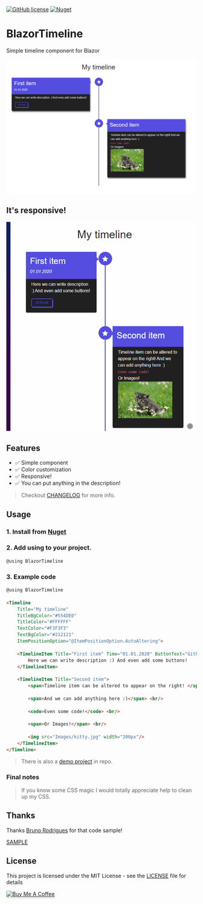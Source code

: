 [![GitHub license](https://img.shields.io/github/license/Morasiu/BlazorTimeline)](https://github.com/Morasiu/BlazorTimeline/blob/master/LICENSE)
[![Nuget](https://img.shields.io/nuget/v/BlazorTimeline)](https://www.nuget.org/packages/BlazorTimeline/)


# BlazorTimeline
Simple timeline component for Blazor

![Main image](Images/Main.png)

## It's responsive!

![Responsive GIF](Images/Responsive.gif)

## Features

* ✅ Simple component
* ✅ Color customization
* ✅ Responsive!
* ✅ You can put anything in the description!

> Checkout [CHANGELOG](CHANGELOG.md) for more info.

## Usage

### 1. Install from [Nuget](https://www.nuget.org/packages/BlazorTimeline/)

### 2. Add using to your project.

```html
@using BlazorTimeline
```

### 3. Example code
```html
@using BlazorTimeline

<Timeline
    Title="My timeline"
    TitleBgColor="#554DE0"
    TitleColor="#FFFFFF"
    TextColor="#F3F3F3"
    TextBgColor="#212121"
    ItemPositionOption="@ItemPositionOption.AutoAltering">
    
    <TimelineItem Title="First item" Time="01.01.2020" ButtonText="Github" Link="https://github.com/">
        Here we can write description :) And even add some buttons!
    </TimelineItem>

    <TimelineItem Title="Second item">
        <span>Timeline item can be altered to appear on the right! </span>

        <span>And we can add anything here :)</span> <br/>

        <code>Even some code!</code> <br/>

        <span>Or Images!</span> <br/>

        <img src="Images/kitty.jpg" width="200px"/>
    </TimelineItem>
</Timeline>
```

> There is also a [demo project](https://github.com/Morasiu/BlazorTimeline/tree/master/BlazorTimeline/Demo) in repo.

### Final notes

> If you know some CSS magic I would totally appreciate help to clean up my CSS.



## Thanks

Thanks [Bruno Rodrigues](https://github.com/itbruno) for that code sample! 

[SAMPLE](https://codepen.io/itbruno/pen/KwarLp/?editors=1100)

## License

This project is licensed under the MIT License - see the [LICENSE](LICENSE) file for details

<a href="https://www.buymeacoffee.com/morasiu" target="_blank"><img src="https://www.buymeacoffee.com/assets/img/custom_images/orange_img.png" alt="Buy Me A Coffee" style="height: 41px !important;width: 174px !important;box-shadow: 0px 3px 2px 0px rgba(190, 190, 190, 0.5) !important;-webkit-box-shadow: 0px 3px 2px 0px rgba(190, 190, 190, 0.5) !important;" ></a>
